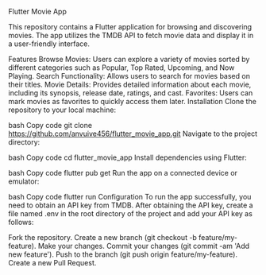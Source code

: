 Flutter Movie App

This repository contains a Flutter application for browsing and discovering movies. The app utilizes the TMDB API to fetch movie data and display it in a user-friendly interface.

Features
Browse Movies: Users can explore a variety of movies sorted by different categories such as Popular, Top Rated, Upcoming, and Now Playing.
Search Functionality: Allows users to search for movies based on their titles.
Movie Details: Provides detailed information about each movie, including its synopsis, release date, ratings, and cast.
Favorites: Users can mark movies as favorites to quickly access them later.
Installation
Clone the repository to your local machine:

bash
Copy code
git clone https://github.com/anvuive456/flutter_movie_app.git
Navigate to the project directory:

bash
Copy code
cd flutter_movie_app
Install dependencies using Flutter:

bash
Copy code
flutter pub get
Run the app on a connected device or emulator:

bash
Copy code
flutter run
Configuration
To run the app successfully, you need to obtain an API key from TMDB. After obtaining the API key, create a file named .env in the root directory of the project and add your API key as follows:


Fork the repository.
Create a new branch (git checkout -b feature/my-feature).
Make your changes.
Commit your changes (git commit -am 'Add new feature').
Push to the branch (git push origin feature/my-feature).
Create a new Pull Request.
